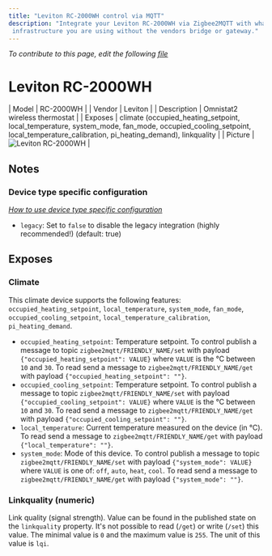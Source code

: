 ```yaml
---
title: "Leviton RC-2000WH control via MQTT"
description: "Integrate your Leviton RC-2000WH via Zigbee2MQTT with whatever smart home
 infrastructure you are using without the vendors bridge or gateway."
---
```


*To contribute to this page, edit the following
[file](https://github.com/Koenkk/zigbee2mqtt.io/blob/master/docs/devices/RC-2000WH.md)*

# Leviton RC-2000WH

| Model | RC-2000WH  |
| Vendor  | Leviton  |
| Description | Omnistat2 wireless thermostat |
| Exposes | climate (occupied_heating_setpoint, local_temperature, system_mode, fan_mode, occupied_cooling_setpoint, local_temperature_calibration, pi_heating_demand), linkquality |
| Picture | ![Leviton RC-2000WH](../images/devices/RC-2000WH.jpg) |

## Notes

### Device type specific configuration
*[How to use device type specific configuration](../information/configuration.md)*

* `legacy`: Set to `false` to disable the legacy integration (highly recommended!) (default: true)



## Exposes

### Climate 
This climate device supports the following features: `occupied_heating_setpoint`, `local_temperature`, `system_mode`, `fan_mode`, `occupied_cooling_setpoint`, `local_temperature_calibration`, `pi_heating_demand`.
- `occupied_heating_setpoint`: Temperature setpoint. To control publish a message to topic `zigbee2mqtt/FRIENDLY_NAME/set` with payload `{"occupied_heating_setpoint": VALUE}` where `VALUE` is the °C between `10` and `30`. To read send a message to `zigbee2mqtt/FRIENDLY_NAME/get` with payload `{"occupied_heating_setpoint": ""}`.
- `occupied_cooling_setpoint`: Temperature setpoint. To control publish a message to topic `zigbee2mqtt/FRIENDLY_NAME/set` with payload `{"occupied_cooling_setpoint": VALUE}` where `VALUE` is the °C between `10` and `30`. To read send a message to `zigbee2mqtt/FRIENDLY_NAME/get` with payload `{"occupied_cooling_setpoint": ""}`.
- `local_temperature`: Current temperature measured on the device (in °C). To read send a message to `zigbee2mqtt/FRIENDLY_NAME/get` with payload `{"local_temperature": ""}`.
- `system_mode`: Mode of this device. To control publish a message to topic `zigbee2mqtt/FRIENDLY_NAME/set` with payload `{"system_mode": VALUE}` where `VALUE` is one of: `off`, `auto`, `heat`, `cool`. To read send a message to `zigbee2mqtt/FRIENDLY_NAME/get` with payload `{"system_mode": ""}`.

### Linkquality (numeric)
Link quality (signal strength).
Value can be found in the published state on the `linkquality` property.
It's not possible to read (`/get`) or write (`/set`) this value.
The minimal value is `0` and the maximum value is `255`.
The unit of this value is `lqi`.

